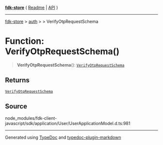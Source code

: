 [**fdk-store**](../../../README.md) ( [Readme](../../../README.md) \| [API](../../../API.md) )

---

[fdk-store](../../../API.md) > [auth](../../README.md) > [<internal>](../README.md) > VerifyOtpRequestSchema

# Function: VerifyOtpRequestSchema()

> **VerifyOtpRequestSchema**(): [`VerifyOtpRequestSchema`](../type-aliases/type-alias.VerifyOtpRequestSchema.md)

## Returns

[`VerifyOtpRequestSchema`](../type-aliases/type-alias.VerifyOtpRequestSchema.md)

## Source

node_modules/fdk-client-javascript/sdk/application/User/UserApplicationModel.d.ts:981

---

Generated using [TypeDoc](https://typedoc.org/) and [typedoc-plugin-markdown](https://www.npmjs.com/package/typedoc-plugin-markdown)

